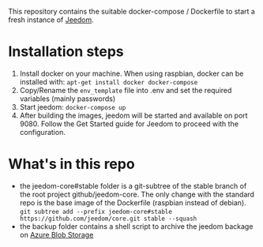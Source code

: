 This repository contains the suitable docker-compose / Dockerfile to start a fresh instance of [Jeedom](https://www.jeedom.com).

# Installation steps

 1. Install docker on your machine. When using raspbian, docker can be installed with: `apt-get install docker docker-compose`
 2. Copy/Rename the `env_template` file into .env and set the required variables (mainly passwords)
 3. Start jeedom: `docker-compose up`
 4. After building the images, jeedom will be started and available on port 9080. Follow the Get Started guide for Jeedom to proceed with the configuration.

# What's in this repo

 - the jeedom-core#stable folder is a git-subtree of the stable branch of the root project github/jeedom-core. The only change with the standard repo is the base image of the Dockerfile (raspbian instead of debian).
   `git subtree add --prefix jeedom-core#stable https://github.com/jeedom/core.git stable --squash`
 - the backup folder contains a shell script to archive the jeedom backage on [Azure Blob Storage](https://docs.microsoft.com/azure/storage/blobs/storage-blobs-introduction)
